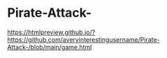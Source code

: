 # Pirate-Attack-

https://htmlpreview.github.io/?https://github.com/averyinterestingusername/Pirate-Attack-/blob/main/game.html
